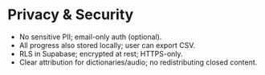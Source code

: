 # Privacy & Security

- No sensitive PII; email-only auth (optional).
- All progress also stored locally; user can export CSV.
- RLS in Supabase; encrypted at rest; HTTPS-only.
- Clear attribution for dictionaries/audio; no redistributing closed content.

